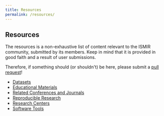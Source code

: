 ```yaml
---
title: Resources
permalink: /resources/
---
```


## Resources

The resources is a non-exhaustive list of content relevant to the ISMIR community,
submitted by its members. Keep in mind that it is provided in good faith and a result
of user submissions.

Therefore, if something should (or shouldn't) be here, please submit a
[pull request](https://github.com/ismir/ismir-home)!

* [Datasets]({{site.base_url}}/resources/datasets)
* [Educational Materials]({{site.base_url}}/resources/educational-materials)
* [Related Conferences and Journals]({{site.base_url}}/resources/related)
* [Reproducible Research]({{site.base_url}}/resources/reproducible)
* [Research Centers]({{site.base_url}}/resources/research-centers)
* [Software Tools]({{site.base_url}}/resources/software-tools)
